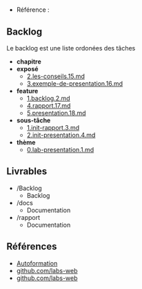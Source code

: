 #  

- Référence :   

 

## Backlog 

Le backlog est une liste ordonées des tâches 

- **chapitre** 
- **exposé** 
  - [2.les-conseils.15.md](./Backlog/exposé/2.les-conseils.15.md) 
  - [3.exemple-de-presentation.16.md](./Backlog/exposé/3.exemple-de-presentation.16.md) 
- **feature** 
  - [1.backlog.2.md](./Backlog/feature/1.backlog.2.md) 
  - [4.rapport.17.md](./Backlog/feature/4.rapport.17.md) 
  - [5.presentation.18.md](./Backlog/feature/5.presentation.18.md) 
- **sous-tâche** 
  - [1.init-rapport.3.md](./Backlog/sous-tâche/1.init-rapport.3.md) 
  - [2.init-presentation.4.md](./Backlog/sous-tâche/2.init-presentation.4.md) 
- **thème** 
  - [0.lab-presentation.1.md](./Backlog/thème/0.lab-presentation.1.md) 
## Livrables 

 

- /Backlog 
  - Backlog 
- /docs 
  - Documentation 
- /rapport 
  - Documentation 
## Références 

 

- [Autoformation](#) 
- [github.com/labs-web](https://labs-web.github.io/lab-presentation/rapport.html) 
- [github.com/labs-web](https://labs-web.github.io/lab-presentation/presentation.html) 

